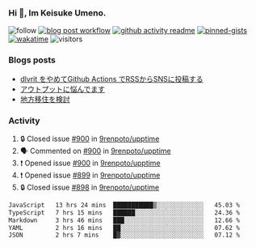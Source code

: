### Hi 👋, Im Keisuke Umeno.

<!--
**9renpoto/9renpoto** is a ✨ _special_ ✨ repository because its `README.md` (this file) appears on your GitHub profile.

Here are some ideas to get you started:

- 🔭 I’m currently working on ...
- 🌱 I’m currently learning ...
- 👯 I’m looking to collaborate on ...
- 🤔 I’m looking for help with ...
- 💬 Ask me about ...
- 📫 How to reach me: ...
- 😄 Pronouns: ...
- ⚡ Fun fact: ...
-->

![follow](https://img.shields.io/github/followers/9renpoto?label=Follow&style=social)
[![blog post workflow](https://github.com/9renpoto/9renpoto/actions/workflows/blog.yml/badge.svg)](https://github.com/9renpoto/9renpoto/actions/workflows/blog.yml)
[![github activity readme](https://github.com/9renpoto/9renpoto/actions/workflows/activity.yml/badge.svg)](https://github.com/9renpoto/9renpoto/actions/workflows/activity.yml)
[![pinned-gists](https://github.com/9renpoto/9renpoto/actions/workflows/pin-gist.yml/badge.svg)](https://github.com/9renpoto/9renpoto/actions/workflows/pin-gist.yml)
[![wakatime](https://github.com/9renpoto/9renpoto/actions/workflows/waka-readme-status.yml/badge.svg)](https://github.com/9renpoto/9renpoto/actions/workflows/waka-readme-status.yml)
![visitors](https://komarev.com/ghpvc/?username=9renpoto&label=Profile%20views&color=0e75b6&style=flat)

### Blogs posts

<!-- BLOG-POST-LIST:START -->
- [dlvrit をやめてGithub Actions でRSSからSNSに投稿する](https://9renpoto.win/entry/2023/11/12/dlvrit-to-gh-actions)
- [アウトプットに悩んでます](https://9renpoto.win/entry/2023/11/11/technology-to-limit-input)
- [地方移住を検討](https://9renpoto.win/entry/2023/09/09/migration-plan)
<!-- BLOG-POST-LIST:END -->

### Activity

<!--START_SECTION:activity-->
1. 🔒 Closed issue [#900](https://github.com/9renpoto/upptime/issues/900) in [9renpoto/upptime](https://github.com/9renpoto/upptime)
2. 🗣 Commented on [#900](https://github.com/9renpoto/upptime/issues/900#issuecomment-1836418717) in [9renpoto/upptime](https://github.com/9renpoto/upptime)
3. ❗ Opened issue [#900](https://github.com/9renpoto/upptime/issues/900) in [9renpoto/upptime](https://github.com/9renpoto/upptime)
4. ❗ Opened issue [#899](https://github.com/9renpoto/upptime/issues/899) in [9renpoto/upptime](https://github.com/9renpoto/upptime)
5. 🔒 Closed issue [#898](https://github.com/9renpoto/upptime/issues/898) in [9renpoto/upptime](https://github.com/9renpoto/upptime)
<!--END_SECTION:activity-->

<!--START_SECTION:waka-->

```txt
JavaScript   13 hrs 24 mins  ███████████▒░░░░░░░░░░░░░   45.03 %
TypeScript   7 hrs 15 mins   ██████░░░░░░░░░░░░░░░░░░░   24.36 %
Markdown     3 hrs 46 mins   ███░░░░░░░░░░░░░░░░░░░░░░   12.66 %
YAML         2 hrs 16 mins   ██░░░░░░░░░░░░░░░░░░░░░░░   07.62 %
JSON         2 hrs 7 mins    █▓░░░░░░░░░░░░░░░░░░░░░░░   07.12 %
```

<!--END_SECTION:waka-->
